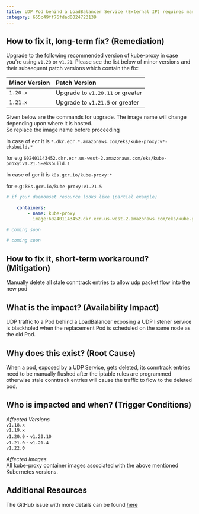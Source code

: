 ```yaml
---
title: UDP Pod behind a LoadBalancer Service (External IP) requires manual conntrack flushing
category: 655c49ff76fdad0024723139
---
```


## How to fix it, long-term fix? (Remediation)

Upgrade to the following recommended version of kube-proxy in case you're using `v1.20` or `v1.21`. Please see the list below of minor versions and their subsequent patch versions which contain the fix:

| Minor Version | Patch Version                    |
| :------------ | :------------------------------- |
| `1.20.x`      | Upgrade to `v1.20.11` or greater |
| `1.21.x`      | Upgrade to `v1.21.5` or greater  |

Given below are the commands for upgrade. The image name will change depending upon where it is hosted.  
So replace the image name before proceeding

In case of ecr it is `*.dkr.ecr.*.amazonaws.com/eks/kube-proxy:v*-eksbuild.*`

for e.g `602401143452.dkr.ecr.us-west-2.amazonaws.com/eks/kube-proxy:v1.21.5-eksbuild.1`

In case of gcr it is `k8s.gcr.io/kube-proxy:*`

for e.g: `k8s.gcr.io/kube-proxy:v1.21.5`

```yaml k8s manifest
# if your daemonset resource looks like (partial example)

    containers:
        - name: kube-proxy
          image:602401143452.dkr.ecr.us-west-2.amazonaws.com/eks/kube-proxy:v1.21.5-eksbuild.1
```
```yaml Terraform
# coming soon
```
```yaml Pulumi
# coming soon
```

## How to fix it, short-term workaround? (Mitigation)

Manually delete all stale conntrack entries to allow udp packet flow into the new pod

## What is the impact? (Availability Impact)

UDP traffic to a Pod behind a LoadBalancer exposing a UDP listener service is blackholed when the replacement Pod is scheduled on the same node as the old Pod.

## Why does this exist? (Root Cause)

When a pod, exposed by a UDP Service, gets deleted, its conntrack entries need to be manually flushed after the iptable rules are programmed otherwise stale conntrack entries will cause the traffic to flow to the deleted pod.

## Who is impacted and when? (Trigger Conditions)

_Affected Versions_  
`v1.18.x`  
`v1.19.x`  
`v1.20.0` - `v1.20.10`  
`v1.21.0` - `v1.21.4`  
`v1.22.0`

_Affected Images_  
All kube-proxy container images associated with the above mentioned Kubernetes versions.

## Additional Resources

The GitHub issue with more details can be found [here](https://github.com/kubernetes/kubernetes/issues/103857)